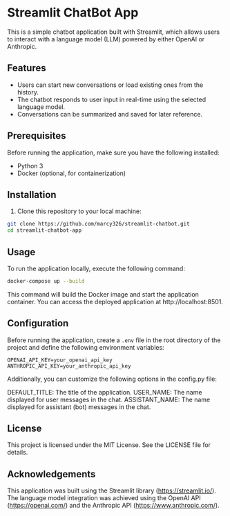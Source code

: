 # Streamlit ChatBot App

This is a simple chatbot application built with Streamlit, which allows users to interact with a language model (LLM) powered by either OpenAI or Anthropic.

## Features

- Users can start new conversations or load existing ones from the history.
- The chatbot responds to user input in real-time using the selected language model.
- Conversations can be summarized and saved for later reference.

## Prerequisites

Before running the application, make sure you have the following installed:

- Python 3
- Docker (optional, for containerization)

## Installation

1. Clone this repository to your local machine:

```bash
git clone https://github.com/marcy326/streamlit-chatbot.git
cd streamlit-chatbot-app
```

## Usage
To run the application locally, execute the following command:

```bash
docker-compose up --build
```
This command will build the Docker image and start the application container. You can access the deployed application at http://localhost:8501.

## Configuration

Before running the application, create a `.env` file in the root directory of the project and define the following environment variables:

```dotenv
OPENAI_API_KEY=your_openai_api_key
ANTHROPIC_API_KEY=your_anthropic_api_key
```
Additionally, you can customize the following options in the config.py file:

DEFAULT_TITLE: The title of the application.
USER_NAME: The name displayed for user messages in the chat.
ASSISTANT_NAME: The name displayed for assistant (bot) messages in the chat.

## License
This project is licensed under the MIT License. See the LICENSE file for details.

## Acknowledgements

This application was built using the Streamlit library (https://streamlit.io/).
The language model integration was achieved using the OpenAI API (https://openai.com/) and the Anthropic API (https://www.anthropic.com/).